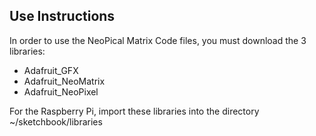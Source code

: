 ## Use Instructions

In order to use the NeoPical Matrix Code files, you must download the 3 libraries:

* Adafruit_GFX
* Adafruit_NeoMatrix
* Adafruit_NeoPixel

For the Raspberry Pi, import these libraries into the directory ~/sketchbook/libraries
